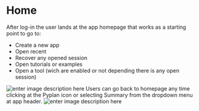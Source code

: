 # Home
After log-in the user lands at the app homepage that works as a starting point to go to:
 - Create a new app
 - Open recent
 - Recover any opened session
 - Open tutorials or examples
 - Open a tool (wich are enabled or not depending there is any open session)

![enter image description here](http://img.pyplan.org/app%20home.png)
Users can go back to homepage any time clicking at the Pyplan icon or selecting Summary from the dropdown menu at app header.
![enter image description here](http://img.pyplan.org/app%20home-goto.png)
<!--stackedit_data:
eyJoaXN0b3J5IjpbMTMzMzE5NTQsLTY4MTM2NTA1LDEyNzg1MD
k1ODBdfQ==
-->